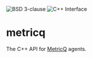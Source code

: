 ![BSD 3-clause](https://img.shields.io/badge/license-BSD%203--clause-blue.svg)
![C++ Interface](https://github.com/metricq/metricq-cpp/workflows/C++%20Interface/badge.svg)
# metricq

The C++ API for [MetricQ](https://github.com/metricq/metricq) agents.
